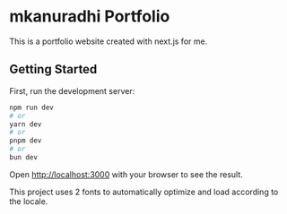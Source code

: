 # mkanuradhi Portfolio

This is a portfolio website created with next.js for me.

## Getting Started

First, run the development server:

```bash
npm run dev
# or
yarn dev
# or
pnpm dev
# or
bun dev
```

Open [http://localhost:3000](http://localhost:3000) with your browser to see the result.

This project uses 2 fonts to automatically optimize and load according to the locale.
